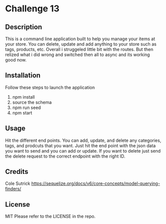 # Challenge 13

## Description

This is a command line application built to help you manage your items at your store. You can delete, update and add anything to your store such as tags, products, etc. Overall i struggeled little bit with the routes. But then relized what i did wrong and switched then all to async and its working good now.

## Installation

Follow these steps to launch the application
1. npm install
2. source the schema
3. npm run seed
4. npm start

## Usage

Hit the different end points. You can add, update, and delete any categories, tags, and prodcuts that you want. Just hit the end point with the json data you want to send and you can add or update. If you want to delete just send the delete request to the correct endpoint with the right ID.

## Credits

Cole Sutrick
https://sequelize.org/docs/v6/core-concepts/model-querying-finders/ 

## License

MIT
Please refer to the LICENSE in the repo.